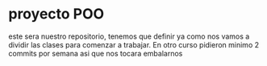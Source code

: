 # proyecto POO
este sera nuestro repositorio, tenemos que definir ya como nos vamos a dividir las clases para comenzar a trabajar. En otro curso pidieron minimo 2 commits por semana asi que nos tocara embalarnos
